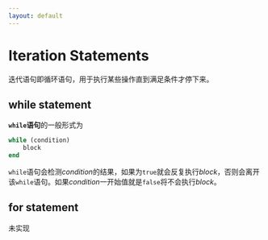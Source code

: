 ```yaml
---
layout: default
---
```


# Iteration Statements

迭代语句即循环语句，用于执行某些操作直到满足条件才停下来。

## while statement

**`while`语句**的一般形式为

``` ruby
while (condition)
    block
end
```

`while`语句会检测*condition*的结果，如果为`true`就会反复执行*block*，否则会离开该`while`语句。如果*condition*一开始值就是`false`将不会执行*block*。

## for statement

未实现